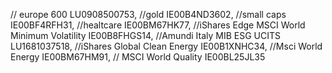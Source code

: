 // europe 600
LU0908500753,
//gold
IE00B4ND3602,
//small caps
IE00BF4RFH31,
//healtcare
IE00BM67HK77,
//iShares Edge MSCI World Minimum Volatility
IE00B8FHGS14,
//Amundi Italy MIB ESG UCITS
LU1681037518,
//iShares Global Clean Energy
IE00B1XNHC34,
//Msci World Energy
IE00BM67HM91,
// MSCI World Quality
IE00BL25JL35
